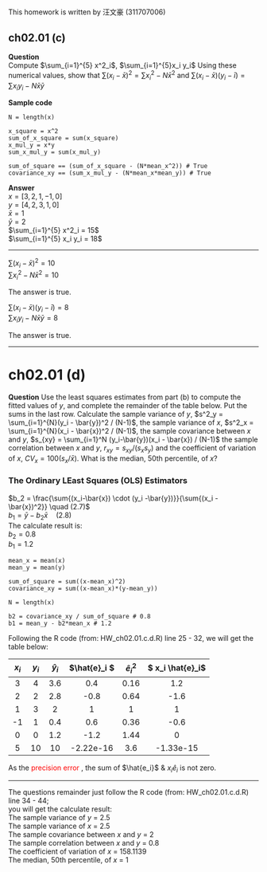##

This homework is written by 汪文豪 (311707006)

## ch02.01 (c)
**Question** \
Compute $\sum_{i=1}^{5} x^2_i$, $\sum_{i=1}^{5}x_i y_i$ Using these numerical values, show that $\sum{(x_i-\bar{x})^2} = \sum{x^2_i - N \bar{x}^2}$ and $\sum{(x_i - \bar{x}) (y_i - \bar{i}) = \sum{x_i y_i - N \bar{x} \bar{y}}}$ 

**Sample code**
```
N = length(x)

x_square = x^2
sum_of_x_square = sum(x_square)
x_mul_y = x*y
sum_x_mul_y = sum(x_mul_y)

sum_of_square == (sum_of_x_square - (N*mean_x^2)) # True
covariance_xy == (sum_x_mul_y - (N*mean_x*mean_y)) # True
```
**Answer**\
$x = [3,2,1,-1,0]$\
$y = [4,2,3,1,0]$\
$\bar{x} = 1$\
$\bar{y} = 2$\
$\sum_{i=1}^{5} x^2_i = 15$\
$\sum_{i=1}^{5} x_i y_i = 18$

---
$\sum{(x_i-\bar{x})^2} = 10$\
$\sum{x^2_i - N \bar{x}^2} = 10$

The answer is true.

$\sum{(x_i - \bar{x}) (y_i - \bar{i})} = 8$\
$\sum{x_i y_i - N \bar{x} \bar{y}} = 8$ 

The answer is true.

---
# ch02.01 (d)

**Question**
Use the least squares estimates from part (b) to compute the fitted values of $y$, and complete the remainder of the table below. Put the sums in the last row.
Calculate the sample variance of $y$, $s^2_y = \sum_{i=1}^{N}(y_i - \bar{y})^2 / (N-1)$, the sample variance of $x$,  $s^2_x = \sum_{i=1}^{N}(x_i - \bar{x})^2 / (N-1)$, the sample covariance between $x$ and $y$, $s_{xy} = \sum_{i=1}^N (y_i-\bar{y})(x_i - \bar{x}) / (N-1)$ the sample correlation between $x$ and $y$, $r_{xy} = s_{xy} / (s_x s_y)$ and the coefficient of variation of $x$, $CV_x= 100(s_x/\bar{x})$. What is the median, 50th percentile, of $x$?
### The Ordinary LEast Squares (OLS) Estimators
$b_2 = \frac{\sum{(x_i-\bar{x}) \cdot (y_i -\bar{y})}}{\sum{(x_i - \bar{x})^2}} \quad (2.7)$\
$b_1 = \bar{y} - b_2\bar{x} \quad (2.8)$\
The calculate result is:\
$b_2 = 0.8$\
$b_1 = 1.2$

```
mean_x = mean(x)
mean_y = mean(y)

sum_of_square = sum((x-mean_x)^2)
covariance_xy = sum((x-mean_x)*(y-mean_y))

N = length(x)

b2 = covariance_xy / sum_of_square # 0.8
b1 = mean_y - b2*mean_x # 1.2

```
Following the R code (from: HW_ch02.01.c.d.R) line 25 - 32, we will get the table below:

|$x_i$|$y_i$ |$\hat{y}_i$|$\hat{e}_i  $         |$\hat{e}_i^2$| $ x_i \hat{e}_i$       |
|:---:|:---:|:---------:|:---------------------:|:-----------:|:---------------------:|
| 3   | 4   | 3.6       | 0.4                   | 0.16        | 1.2                   |
| 2   | 2   | 2.8       | -0.8                  | 0.64        | -1.6                  |
| 1   | 3   | 2         | 1                     | 1           | 1                     |
| -1  | 1   | 0.4       | 0.6                   | 0.36        | -0.6                  |
| 0   | 0   | 1.2       | -1.2                  | 1.44        | 0                     |
| 5   | 10  | 10        | -2.22e-16             | 3.6         | -1.33e-15             |

As the <font color=red> precision error </font>, the sum of $\hat{e_i}$ & $x_i \hat{e}_i$ is not zero.

---

The questions remainder just follow the R code (from: HW_ch02.01.c.d.R) line 34 - 44; \
you will get the calculate result:\
The sample variance of $y$ = 2.5\
The sample variance of $x$ = 2.5\
The sample covariance between $x$ and $y$ = 2\
The sample correlation between $x$ and $y$ = 0.8\
The coefficient of variation of $x$ = 158.1139\
The median, 50th percentile, of $x$ = 1
